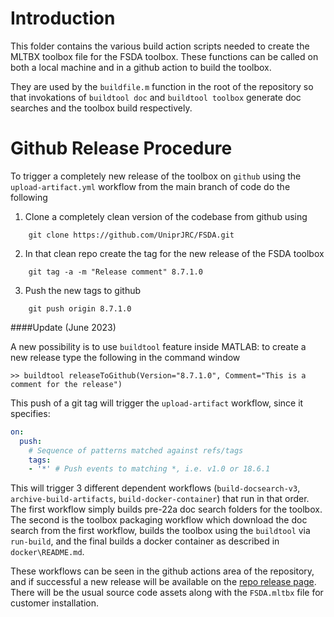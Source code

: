 # Introduction
This folder contains the various build action scripts needed to create the 
MLTBX toolbox file for the FSDA toolbox. These functions can be called on 
both a local machine and in a github action to build the toolbox.

They are used by the `buildfile.m` function in the root of the repository
so that invokations of `buildtool doc` and `buildtool toolbox` generate doc 
searches and the toolbox build respectively.

# Github Release Procedure
To trigger a completely new release of the toolbox on `github` using the 
`upload-artifact.yml` workflow from the main branch of code do the following

1. Clone a completely clean version of the codebase from github using 
```
    git clone https://github.com/UniprJRC/FSDA.git
```
2. In that clean repo create the tag for the new release of the FSDA toolbox
```
    git tag -a -m "Release comment" 8.7.1.0
```
3. Push the new tags to github
```
    git push origin 8.7.1.0
```

####Update (June 2023)

A new possibility is to use `buildtool` feature inside MATLAB: to create a new release type the following in the command window
```
>> buildtool releaseToGithub(Version="8.7.1.0", Comment="This is a comment for the release")
```



This push of a git tag will trigger the `upload-artifact` workflow, since it specifies:
``` yaml 
on:
  push:
    # Sequence of patterns matched against refs/tags
    tags:
    - '*' # Push events to matching *, i.e. v1.0 or 18.6.1
```

This will trigger 3 different dependent workflows (`build-docsearch-v3`, `archive-build-artifacts`, 
`build-docker-container`) that run in that order. The first workflow simply builds pre-22a doc search folders for
the toolbox. The second is the toolbox packaging workflow which download the doc search from the first workflow,
builds the toolbox using the `buildtool` via `run-build`, and the final builds a docker container as described in `docker\README.md`.

These workflows can be seen in the github actions area of the repository, and if successful a new release
will be available on the [repo release page](https://github.com/UniprJRC/FSDA/releases). There will be the usual 
source code assets along with the `FSDA.mltbx` file for customer installation.